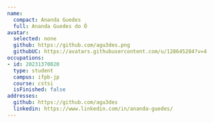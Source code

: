 ```yaml
---
name:
  compact: Ananda Guedes
  full: Ananda Guedes do Ó
avatar:
  selected: none
  github: https://github.com/agu3des.png
  githubUC: https://avatars.githubusercontent.com/u/128645284?v=4
occupations:
- id: 20231370020
  type: student
  campus: ifpb-jp
  course: cstsi
  isFinished: false
addresses:
  github: https://github.com/agu3des
  linkedin: https://www.linkedin.com/in/ananda-guedes/
---
```

